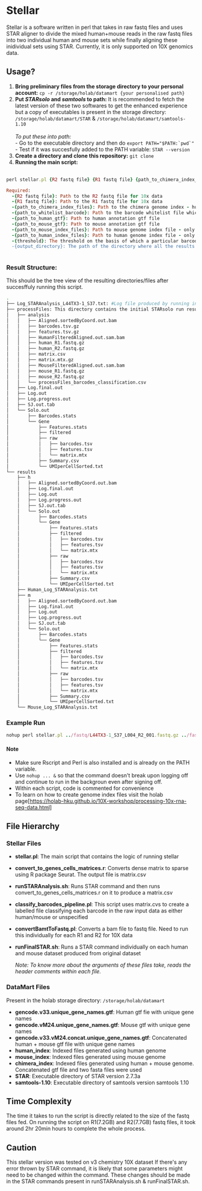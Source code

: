 # Stellar

Stellar is a software written in perl that takes in raw fastq files and uses STAR aligner to divide the mixed human+mouse reads in the raw fastq files into two individual human and mouse sets while finally aligning these inidividual sets using STAR. Currently, it is only supported on 10X genomics data.

## Usage?
<ol>
  <li> <strong>Bring preliminary files from the storage directory to your personal account:</strong> <code>cp -r /storage/holab/datamart {your personalised path}</code></li>
  <li> <strong>Put <i>STARsolo</i> and <i>samtools</i> to path:</strong> It is recommended to fetch the latest version of these two softwares to get the enhanced experience but a copy of executables is present in the storage directory:
    <code>/storage/holab/datamart/STAR</code> & <code>/storage/holab/datamart/samtools-1.10</code><br/><br/>
    <i>To put these into path:</i><br/>
    - Go to the executable directory and then do <code>export PATH="$PATH:`pwd`"</code><br/>
    - Test if it was succesfully added to the PATH variable: <code>STAR --version</code>
   
  </li>
  
  <li> <strong>Create a directory and clone this repository:</strong> <code>git clone </code> </li>
  <li> <strong>Running the main script:</strong></li><br>
</ol>

  ```ruby
  perl stellar.pl {R2 fastq file} {R1 fastq file} {path_to_chimera_index_files} {path_to_whitelist_barcode} {path_to_human_gtf} {path_to_mouse_gtf} {path_to_mouse_index_files} {path_to_human_index_files} {threshold} {output_directory} 

  Required:
    -{R2 fastq file}: Path to the R2 fastq file for 10x data
    -{R1 fastq file}: Path to the R1 fastq file for 10x data
    -{path_to_chimera_index_files}: Path to the chimera genome index - human + mouse mixed
    -{path_to_whitelist_barcode}: Path to the barcode whitelist file which is needed for 10X data. Depends on the chemistry(v2/v3) used to produce the 10X data
    -{path_to_human_gtf}: Path to human annotation gtf file
    -{path_to_mouse_gtf}: Path to mouse annotation gtf file
    -{path_to_mouse_index_files}: Path to mouse genome index file - only mouse
    -{path_to_human_index_files}: Path to human genome index file - only human
    -{threshold}: The threshold on the basis of which a particular barcode is classified as either mouse/human/unspecified. For eg if it is 80% then a barcode must have gene pct >=80% for either human/mouse for it to be classified otherwise it'll be regarded as 'unspecified' 
    -{output_directory}: The path of the directory where all the results of the current instance are put.
      
  ```
  
  ### Result Structure:
  This should be the tree view of the resulting directories/files after succesffuly running this script.
  ```bash
  .
  ├── Log_STARAnalysis_L44TX3-1_S37.txt: #Log file produced by running initial STAR
  ├── processFiles: This directory contains the initial STARsolo run results as well as the process of breaking down STAR produced BAM to individual human and mouse reads
  │   ├── analysis
  │   │   ├── Aligned.sortedByCoord.out.bam
  │   │   ├── barcodes.tsv.gz
  │   │   ├── features.tsv.gz
  │   │   ├── HumanFilteredAligned.out.sam.bam
  │   │   ├── human_R1.fastq.gz
  │   │   ├── human_R2.fastq.gz
  │   │   ├── matrix.csv
  │   │   ├── matrix.mtx.gz
  │   │   ├── MouseFilteredAligned.out.sam.bam
  │   │   ├── mouse_R1.fastq.gz
  │   │   ├── mouse_R2.fastq.gz
  │   │   └── processFiles_barcodes_classification.csv
  │   ├── Log.final.out
  │   ├── Log.out
  │   ├── Log.progress.out
  │   ├── SJ.out.tab
  │   └── Solo.out
  │       ├── Barcodes.stats
  │       └── Gene
  │           ├── Features.stats
  │           ├── filtered
  │           ├── raw
  │           │   ├── barcodes.tsv
  │           │   ├── features.tsv
  │           │   └── matrix.mtx
  │           ├── Summary.csv
  │           └── UMIperCellSorted.txt
  └── results
      ├── h
      │   ├── Aligned.sortedByCoord.out.bam
      │   ├── Log.final.out
      │   ├── Log.out
      │   ├── Log.progress.out
      │   ├── SJ.out.tab
      │   └── Solo.out
      │       ├── Barcodes.stats
      │       └── Gene
      │           ├── Features.stats
      │           ├── filtered
      │           │   ├── barcodes.tsv
      │           │   ├── features.tsv
      │           │   └── matrix.mtx
      │           ├── raw
      │           │   ├── barcodes.tsv
      │           │   ├── features.tsv
      │           │   └── matrix.mtx
      │           ├── Summary.csv
      │           └── UMIperCellSorted.txt
      ├── Human_Log_STARAnalysis.txt
      ├── m
      │   ├── Aligned.sortedByCoord.out.bam
      │   ├── Log.final.out
      │   ├── Log.out
      │   ├── Log.progress.out
      │   ├── SJ.out.tab
      │   └── Solo.out
      │       ├── Barcodes.stats
      │       └── Gene
      │           ├── Features.stats
      │           ├── filtered
      │           │   ├── barcodes.tsv
      │           │   ├── features.tsv
      │           │   └── matrix.mtx
      │           ├── raw
      │           │   ├── barcodes.tsv
      │           │   ├── features.tsv
      │           │   └── matrix.mtx
      │           ├── Summary.csv
      │           └── UMIperCellSorted.txt
      └── Mouse_Log_STARAnalysis.txt
  ```
  
  ### Example Run
  ```ruby
  nohup perl stellar.pl ../fastq/L44TX3-1_S37_L004_R2_001.fastq.gz ../fastq/L44TX3-1_S37_L004_R1_001.fastq.gz /home/msnaveed/sra_local_repo/chimera_index/v3 /home/msnaveed/sra_local_repo/10x_genomics/3M-february-2018.txt /home/msnaveed/sra_local_repo/chimera_genome/human_genome/v3/*.gtf /home/msnaveed/sra_local_repo/chimera_genome/altered_mouse_genome/v3/*.gtf /home/msnaveed/sra_local_repo/chimera_genome/mouse_index/v3 /home/msnaveed/sra_local_repo/chimera_genome/human_index/v3 80 L44TX3-1_S37 &
  ```
  #### Note
  - Make sure Rscript and Perl is also installed and is already on the PATH variable.
  - Use <code>nohup ... &</code> so that the command doesn't break upon logging off and continue to run in the backgroun even after signing off.
  - Within each script, code is commented for convenience
  - To learn on how to create genome index files visit the holab page[https://holab-hku.github.io/10X-workshop/processing-10x-rna-seq-data.html]

## File Hierarchy

### Stellar Files
  - **stellar.pl**: The main script that contains the logic of running stellar
  - **convert_to_genes_cells_matrices.r**: Converts dense matrix to sparse using R package Seurat. The output file is matrix.csv
  - **runSTARAnalysis.sh**: Runs STAR command and then runs convert_to_genes_cells_matrices.r on it to produce a matrix.csv
  - **classify_barcodes_pipeline.pl**: This script uses matrix.cvs to create a labelled file classifying each barcode in the raw input data as either human/mouse or unspecified
  - **convertBamtToFastq.pl**: Converts a bam file to fastq file. Need to run this individually for each R1 and R2 for 10X data
  - **runFinalSTAR.sh**: Runs a STAR command individually on each human and mouse dataset produced from original dataset
  
    <i>Note: To know more about the arguments of these files take, reads the header comments within each file.</i>
  
### DataMart Files
Present in the holab storage directory: <code>/storage/holab/datamart</code>
  - **gencode.v33.unique_gene_names.gtf**: Human gtf fie with unique gene names
  - **gencode.vM24.unique_gene_names.gtf**: Mouse gtf with unique gene names
  - **gencode.v33.vM24.concat.unique_gene_names.gtf**: Concatenated human + mouse gtf file with unique gene names
  - **human_index**: Indexed files generated using human genome
  - **mouse_index**: Indexed files generated using mouse genome
  - **chimera_index**: Indexed files generated using human + mouse genome. Concatenated gtf file and two fasta files were used
  - **STAR**: Executable directory of STAR version 2.7.3a
  - **samtools-1.10**: Executable directory of samtools version samtools 1.10

## Time Complexity
The time it takes to run the script is directly related to the size of the fastq files fed. On running the script on R1(7.2GB) and R2(7.7GB) fastq files, it took around 2hr 20min hours to complete the whole process.


## Caution
This stellar version was tested on v3 chemistry 10X dataset If there's any error thrown by STAR command, it is likely that some parameters might need to be changed within the command. These changes should be made in the STAR commands present in runSTARAnalysis.sh & runFinalSTAR.sh.
